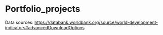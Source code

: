 # Portfolio_projects
Data sources:
https://databank.worldbank.org/source/world-development-indicators#advancedDownloadOptions
